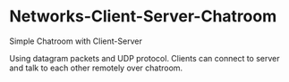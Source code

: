# Networks-Client-Server-Chatroom
Simple Chatroom with Client-Server

Using datagram packets and UDP protocol. Clients can connect to server and talk to each other remotely over chatroom.
